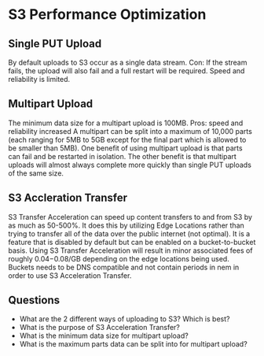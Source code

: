 # S3 Performance Optimization

## Single PUT Upload

By default uploads to S3 occur as a single data stream. Con: If the stream fails, the upload will also fail and a full restart will be required. Speed and reliability is limited.

## Multipart Upload

The minimum data size for a multipart upload is 100MB. Pros: speed and reliability increased 
A multipart can be split into a maximum of 10,000 parts (each ranging for 5MB to 5GB except for the final part which is allowed to be smaller than 5MB).
One benefit of using multipart upload is that parts can fail and be restarted in isolation.
The other benefit is that multipart uploads will almost always complete more quickly than single PUT uploads of the same size.

## S3 Accleration Transfer 

S3 Transfer Acceleration can speed up content transfers to and from S3 by as much as 50-500%.
It does this by utilizing Edge Locations rather than trying to transfer all of the data over the public internet (not optimal).
It is a feature that is disabled by default but can be enabled on a bucket-to-bucket basis.
Using S3 Transfer Acceleration will result in minor associated fees of roughly $0.04-$0.08/GB depending on the edge locations being used.
Buckets needs to be DNS compatible and not contain periods in nem in order to use S3 Acceleration Transfer.

## Questions
- What are the 2 different ways of uploading to S3? Which is best?
- What is the purpose of S3 Acceleration Transfer? 
- What is the minimum data size for multipart upload?
- What is the maximum parts data can be split into for multipart upload? 
